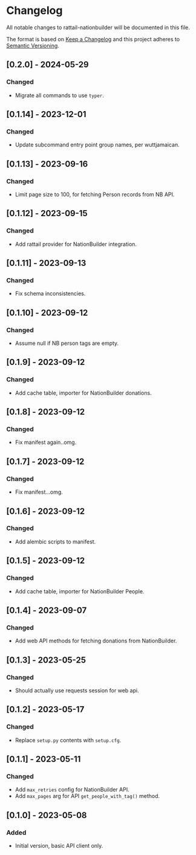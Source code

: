 
# Changelog
All notable changes to rattail-nationbuilder will be documented in this file.

The format is based on [Keep a Changelog](http://keepachangelog.com/en/1.0.0/)
and this project adheres to [Semantic Versioning](http://semver.org/spec/v2.0.0.html).

## [0.2.0] - 2024-05-29
### Changed
- Migrate all commands to use `typer`.

## [0.1.14] - 2023-12-01
### Changed
- Update subcommand entry point group names, per wuttjamaican.

## [0.1.13] - 2023-09-16
### Changed
- Limit page size to 100, for fetching Person records from NB API.

## [0.1.12] - 2023-09-15
### Changed
- Add rattail provider for NationBuilder integration.

## [0.1.11] - 2023-09-13
### Changed
- Fix schema inconsistencies.

## [0.1.10] - 2023-09-12
### Changed
- Assume null if NB person tags are empty.

## [0.1.9] - 2023-09-12
### Changed
- Add cache table, importer for NationBuilder donations.

## [0.1.8] - 2023-09-12
### Changed
- Fix manifest again..omg.

## [0.1.7] - 2023-09-12
### Changed
- Fix manifest...omg.

## [0.1.6] - 2023-09-12
### Changed
- Add alembic scripts to manifest.

## [0.1.5] - 2023-09-12
### Changed
- Add cache table, importer for NationBuilder People.

## [0.1.4] - 2023-09-07
### Changed
- Add web API methods for fetching donations from NationBuilder.

## [0.1.3] - 2023-05-25
### Changed
- Should actually use requests session for web api.

## [0.1.2] - 2023-05-17
### Changed
- Replace `setup.py` contents with `setup.cfg`.

## [0.1.1] - 2023-05-11
### Changed
- Add `max_retries` config for NationBuilder API.
- Add `max_pages` arg for API `get_people_with_tag()` method.

## [0.1.0] - 2023-05-08
### Added
- Initial version, basic API client only.
